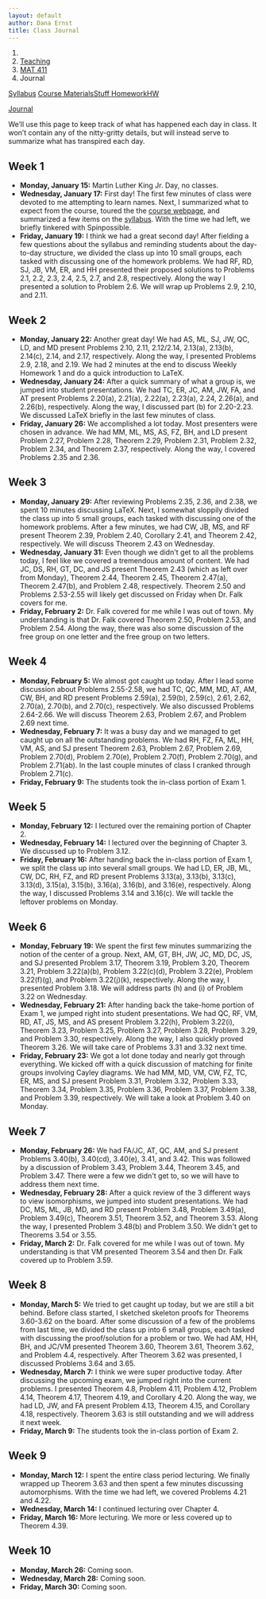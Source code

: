 ```yaml
---
layout: default
author: Dana Ernst
title: Class Journal
---
```


<ol class="breadcrumb">
  <li><a href="/"><i class="fa fa-home"></i></a></li>
  <li><a href="/teaching/">Teaching</a></li>
  <li><a href="/teaching/mat411s18">MAT 411</a></li>
  <li class="active">Journal</li>
</ol>

<div class="row">
<div class="col-xs-12">
<div class="btn-group btn-group-justified">
<a class="btn btn-default btn-success" href="{{site.baseurl}}/teaching/mat411s18/syllabus/">Syllabus</a>

<a class="btn btn-default btn-primary" href="{{site.baseurl}}/teaching/mat411s18/materials/">
<span class="hidden-xs">Course Materials</span><span class="visible-xs">Stuff</span>
</a>

<a class="btn btn-default btn-warning" href="{{site.baseurl}}/teaching/mat411s18/homework/">
<span class="hidden-xs">Homework</span><span class="visible-xs">HW</span>
</a>

<a class="btn btn-default btn-info" href="{{site.baseurl}}/teaching/mat411s18/journal/">Journal</a>
</div>
</div>
</div>

We’ll use this page to keep track of what has happened each day in class. It won’t contain any of the nitty-gritty details, but will instead serve to summarize what has transpired each day.

## Week 1 ##

<ul class="fa-ul">
  <li><i class="fa-li far fa-calendar-check"></i><b>Monday, January 15:</b> Martin Luther King Jr. Day, no classes.</li>
  <li><i class="fa-li far fa-calendar-check"></i><b>Wednesday, January 17:</b> First day! The first few minutes of class were devoted to me attempting to learn names. Next, I summarized what to expect from the course, toured the the <a href="{{site.baseurl}}/teaching/mat411s18/">course webpage</a>, and summarized a few items on the <a href="{{site.baseurl}}/teaching/mat411s18/syllabus/">syllabus</a>. With the time we had left, we briefly tinkered with Spinpossible.</li>
  <li><i class="fa-li far fa-calendar-check"></i><b>Friday, January 19:</b> I think we had a great second day! After fielding a few questions about the syllabus and reminding students about the day-to-day structure, we divided the class up into 10 small groups, each tasked with discussing one of the homework problems.  We had RF, RD, SJ, JB, VM, ER, and HH presented their proposed solutions to Problems 2.1, 2.2, 2.3, 2.4, 2.5, 2.7, and 2.8, respectively. Along the way I presented a solution to Problem 2.6.  We will wrap up Problems 2.9, 2.10, and 2.11.</li>
</ul>

## Week 2 ##

<ul class="fa-ul">
  <li><i class="fa-li far fa-calendar-check"></i><b>Monday, January 22:</b> Another great day! We had AS, ML, SJ, JW, QC, LD, and MD present Problems 2.10, 2.11, 2.12/2.14, 2.13(a), 2.13(b), 2.14(c), 2.14, and 2.17, respectively.  Along the way, I presented Problems 2.9, 2.18, and 2.19. We had 2 minutes at the end to discuss Weekly Homework 1 and do a quick introduction to LaTeX.</li>
  <li><i class="fa-li far fa-calendar-check"></i><b>Wednesday, January 24:</b> After a quick summary of what a group is, we jumped into student presentations.  We had TC, ER, JC, AM, JW, FA, and AT present Problems 2.20(a), 2.21(a), 2.22(a), 2.23(a), 2.24, 2.26(a), and 2.26(b), respectively.  Along the way, I discussed part (b) for 2.20-2.23. We discussed LaTeX briefly in the last few minutes of class.</li>
  <li><i class="fa-li far fa-calendar-check"></i><b>Friday, January 26:</b> We accomplished a lot today.  Most presenters were chosen in advance.  We had MM, ML, MS, AS, FZ, BH, and LD present Problem 2.27, Problem 2.28, Theorem 2.29, Problem 2.31, Problem 2.32, Problem 2.34, and Theorem 2.37, respectively.  Along the way, I covered Problems 2.35 and 2.36.</li>
</ul>


## Week 3 ##

<ul class="fa-ul">
  <li><i class="fa-li far fa-calendar-check"></i><b>Monday, January 29:</b> After reviewing Problems 2.35, 2.36, and 2.38, we spent 10 minutes discussing LaTeX.  Next, I somewhat sloppily divided the class up into 5 small groups, each tasked with discussing one of the homework problems.  After a few minutes, we had CW, JB, MS, and RF present Theorem 2.39, Problem 2.40, Corollary 2.41, and Theorem 2.42, respectively.  We will discuss Theorem 2.43 on Wednesday.</li>
  <li><i class="fa-li far fa-calendar-check"></i><b>Wednesday, January 31:</b> Even though we didn't get to all the problems today, I feel like we covered a tremendous amount of content.  We had JC, DS, RH, GT, DC, and JS present Theorem 2.43 (which as left over from Monday), Theorem 2.44, Theorem 2.45, Theorem 2.47(a), Theorem 2.47(b), and Problem 2.48, respectively. Theorem 2.50 and Problems 2.53-2.55 will likely get discussed on Friday when Dr. Falk covers for me.</li>
  <li><i class="fa-li far fa-calendar-check"></i><b>Friday, February 2:</b> Dr. Falk covered for me while I was out of town.  My understanding is that Dr. Falk covered Theorem 2.50, Problem 2.53, and Problem 2.54. Along the way, there was also some discussion of the free group on one letter and the free group on two letters.</li>
</ul>

## Week 4 ##

<ul class="fa-ul">
  <li><i class="fa-li far fa-calendar-check"></i><b>Monday, February 5:</b> We almost got caught up today. After I lead some discussion about Problems 2.55-2.58, we had TC, QC, MM, MD, AT, AM, CW, BH, and RD present Problems 2.59(a), 2.59(b), 2.59(c), 2.61, 2.62, 2.70(a), 2.70(b), and 2.70(c), respectively. We also discussed Problems 2.64-2.66.  We will discuss Theorem 2.63, Problem 2.67, and Problem 2.69 next time.</li>
  <li><i class="fa-li far fa-calendar-check"></i><b>Wednesday, February 7:</b> It was a busy day and we managed to get caught up on all the outstanding problems.  We had RH, FZ, FA, ML, HH, VM, AS, and SJ present Theorem 2.63, Problem 2.67, Problem 2.69, Problem 2.70(d), Problem 2.70(e), Problem 2.70(f), Problem 2.70(g), and Problem 2.71(ab).  In the last couple minutes of class I cranked through Problem 2.71(c).</li>
  <li><i class="fa-li far fa-calendar-check"></i><b>Friday, February 9:</b> The students took the in-class portion of Exam 1.</li>
</ul>

## Week 5 ##

<ul class="fa-ul">
  <li><i class="fa-li far fa-calendar-check"></i><b>Monday, February 12:</b> I lectured over the remaining portion of Chapter 2.</li>
  <li><i class="fa-li far fa-calendar-check"></i><b>Wednesday, February 14:</b> I lectured over the beginning of Chapter 3.  We discussed up to Problem 3.12.</li>
  <li><i class="fa-li far fa-calendar-check"></i><b>Friday, February 16:</b> After handing back the in-class portion of Exam 1, we split the class up into several small groups.  We had LD, ER, JB, ML, CW, DC, RH, FZ, and RD present Problems 3.13(a), 3.13(b), 3.13(c), 3.13(d), 3.15(a), 3.15(b), 3.16(a), 3.16(b), and 3.16(e), respectively.  Along the way, I discussed Problems 3.14 and 3.16(c). We will tackle the leftover problems on Monday.</li>
</ul>

## Week 6 ##

<ul class="fa-ul">
  <li><i class="fa-li far fa-calendar-check"></i><b>Monday, February 19:</b> We spent the first few minutes summarizing the notion of the center of a group.  Next, AM, GT, BH, JW, JC, MD, DC, JS, and SJ presented Problem 3.17, Theorem 3.19, Problem 3.20, Theorem 3.21, Problem 3.22(a)(b), Problem 3.22(c)(d), Problem 3.22(e), Problem 3.22(f)(g), and Problem 3.22(j)(k), respectively.  Along the way, I presented Problem 3.18. We will address parts (h) and (i) of Problem 3.22 on Wednesday.</li>
  <li><i class="fa-li far fa-calendar-check"></i><b>Wednesday, February 21:</b> After handing back the take-home portion of Exam 1, we jumped right into student presentations.  We had QC, RF, VM, RD, AT, JS, MS, and AS present Problem 3.22(h), Problem 3.22(i), Theorem 3.23, Problem 3.25, Problem 3.27, Problem 3.28, Problem 3.29, and Problem 3.30, respectively.  Along the way, I also quickly proved Theorem 3.26.  We will take care of Problems 3.31 and 3.32 next time.</li>
  <li><i class="fa-li far fa-calendar-check"></i><b>Friday, February 23:</b> We got a lot done today and nearly got through everything. We kicked off with a quick discussion of matching for finite groups involving Cayley diagrams.  We had MM, MD, VM, CW, FZ, TC, ER, MS, and SJ present Problem 3.31, Problem 3.32, Problem 3.33, Theorem 3.34, Problem 3.35, Problem 3.36, Problem 3.37, Problem 3.38, and Problem 3.39, respectively.  We will take a look at Problem 3.40 on Monday.</li>
</ul>

## Week 7 ##

<ul class="fa-ul">
  <li><i class="fa-li far fa-calendar-check"></i><b>Monday, February 26:</b> We had FA/JC, AT, QC, AM, and SJ present Problems 3.40(b), 3.40(cd), 3.40(e), 3.41, and 3.42.  This was followed by a discussion of Problem 3.43, Problem 3.44, Theorem 3.45, and Problem 3.47.  There were a few we didn't get to, so we will have to address them next time.</li>
  <li><i class="fa-li far fa-calendar-check"></i><b>Wednesday, February 28:</b> After a quick review of the 3 different ways to view isomorphisms, we jumped into student presentations. We had DC, MS, ML, JB, MD, and RD present Problem 3.48, Problem 3.49(a), Problem 3.49(c), Theorem 3.51, Theorem 3.52, and Theorem 3.53. Along the way, I presented Problem 3.48(b) and Problem 3.50. We didn't get to Theorems 3.54 or 3.55.</li>
  <li><i class="fa-li far fa-calendar-check"></i><b>Friday, March 2:</b> Dr. Falk covered for me while I was out of town. My understanding is that VM presented Theorem 3.54 and then Dr. Falk covered up to Problem 3.59.</li>
</ul>

## Week 8 ##

<ul class="fa-ul">
  <li><i class="fa-li far fa-calendar-check"></i><b>Monday, March 5:</b> We tried to get caught up today, but we are still a bit behind. Before class started, I sketched skeleton proofs for Theorems 3.60-3.62 on the board. After some discussion of a few of the problems from last time, we divided the class up into 6 small groups, each tasked with discussing the proof/solution for a problem or two.  We had AM, HH, BH, and JC/VM presented Theorem 3.60, Theorem 3.61, Theorem 3.62, and Problem 4.4, respectively. After Theorem 3.62 was presented, I discussed Problems 3.64 and 3.65.</li>
  <li><i class="fa-li far fa-calendar-check"></i><b>Wednesday, March 7:</b> I think we were super productive today.  After discussing the upcoming exam, we jumped right into the current problems.  I presented Theorem 4.8, Problem 4.11, Problem 4.12, Problem 4.14, Theorem 4.17, Theorem 4.19, and Corollary 4.20.  Along the way, we had LD, JW, and FA present Problem 4.13, Theorem 4.15, and Corollary 4.18, respectively.  Theorem 3.63 is still outstanding and we will address it next week.</li>
  <li><i class="fa-li far fa-calendar-check"></i><b>Friday, March 9:</b> The students took the in-class portion of Exam 2.</li>
</ul>


## Week 9 ##

<ul class="fa-ul">
  <li><i class="fa-li far fa-calendar-check"></i><b>Monday, March 12:</b> I spent the entire class period lecturing.  We finally wrapped up Theorem 3.63 and then spent a few minutes discussing automorphisms. With the time we had left, we covered Problems 4.21 and 4.22.</li>
  <li><i class="fa-li far fa-calendar-check"></i><b>Wednesday, March 14:</b> I continued lecturing over Chapter 4.</li>
  <li><i class="fa-li far fa-calendar-check"></i><b>Friday, March 16:</b> More lecturing.  We more or less covered up to Theorem 4.39.</li>
</ul>

## Week 10 ##

<ul class="fa-ul">
  <li><i class="fa-li far fa-calendar-check"></i><b>Monday, March 26:</b> Coming soon.</li>
  <li><i class="fa-li far fa-calendar-check"></i><b>Wednesday, March 28:</b> Coming soon.</li>
  <li><i class="fa-li far fa-calendar-check"></i><b>Friday, March 30:</b> Coming soon.</li>
</ul>
